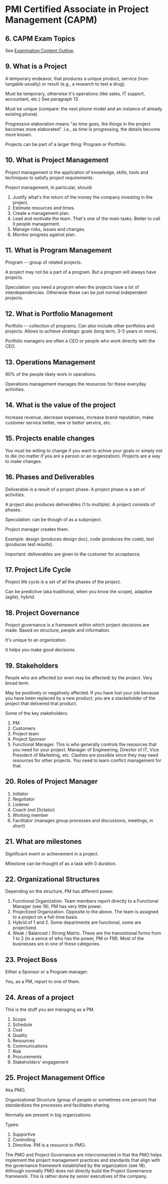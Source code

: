 # PMI Certified Associate in Project Management (CAPM)

## 6. CAPM Exam Topics

See [Examination Content Outline](https://www.pmi.org/-/media/pmi/documents/public/pdf/certifications/capm20ecofinal.pdf).

## 9. What is a Project

A temporary endeavor, that produces a unique product, service (non-tangable usually) or result (e.g., a research to test a drug).

Must be temporary, otherwise it's operations (like sales, IT support, accountant, etc.) See paragraph 13.

Must be unique (compare: the next phone model and an instance of already existing phone).

Progressive elaboration means "as time goes, the things in the project becomes more elaborated". I.e., as time is progressing, the details become more known.

Projects can be part of a larger thing: Program or Portfolio.

## 10. What is Project Management

Project management is the application of knowledge, skills, tools and techniques to satisfy project requirements.

Project management, in particular, should:
1. Justify what's the return of the money the company investing in the project.
2. Estimate resources and times.
3. Create a management plan.
4. Lead and motivate the team. That's one of the main tasks. Better to call it people management.
5. Manage risks, issues and changes.
6. Monitor progress against plan.

## 11. What is Program Management

Program -- group of related projects.

A project may not be a part of a program. But a program will always have projects.

Speculation: you need a program when the projects have a lot of interdependencies. Otherwise these can be just normal independent projects.

## 12. What is Portfolio Management

Portfolio -- collection of programs. Can also include other portfolios and projects. Allows to achieve strategic goals (long term, 3-5 years or more).

Portfolio managers are often a CEO or people who work directly with the CEO.

## 13. Operations Management

90% of the people likely work in operations.

Operations management manages the resources for these everyday activities.

## 14. What is the value of the project

Increase revenue, decrease expenses, increase brand reputation, make customer service better, new or better service, etc.

## 15. Projects enable changes

You must be willing to change if you want to achive your goals or simply not to die (no matter if you are a person or an organization). Projects are a way to make changes.

## 16. Phases and Deliverables

Deliverable is a result of a project phase. A project phase is a set of activities.

A project also produces deliverables (1 to multiple). A project consists of phases.

Speculation: can be though of as a subproject.

Project manager creates them.

Example: design (produces design doc), code (produces the code), test (produces test results).

Important: deliverables are given to the customer for acceptance.

## 17. Project Life Cycle

Project life cycle is a set of all the phases of the project.

Can be predictive (aka traditional, when you know the scope), adaptive (agile), hybrid.

## 18. Project Governance

Project governance is a framework within which project decisions are made. Based on structure, people and information.

It's unique to an organization.

It helps you make good decisions.


## 19. Stakeholders

People who are affected (or even may be affected) by the project. Very broad term.

May be positively or negatively affected. If you have lost your job because you have been replaced by a new product, you are a stackeholder of the project that delivered that product.

Some of the key stakeholders:
1. PM
2. Customers
3. Project team
4. Project Sponsor
5. Functional Manager. This is who generally controls the resources that you need for your project. Manager of Engineering, Director of IT, Vice President of Marketing, etc. Clashes are possible since they may need resources for other projects. You need to learn conflict management for that.

## 20. Roles of Project Manager

1. Initiator
2. Negotiator
3. Listener
4. Coach (not Dictator)
5. Working member
6. Facilitator (manages group processes and discussions, meetings, in short)

## 21. What are milestones

Significant event or achievement in a project.

Milestone can be thought of as a task with 0 duration.

## 22. Organizational Structures

Depending on the structure, PM has different power.

1. Functional Organization. Team members report directly to a Functional Manager (see 19). PM has very little power.
2. Projectized Organization. Opposite to the above. The team is assigned to a project on a full-time basis.
3. Hybrid of 1 and 2. Some departments are functional, some are projectized.
4. Weak / Balanced / Strong Matrix. These are the transistional forms from 1 to 2 (in a sence of who has the power, PM or FM). Most of the businesses are in one of these categories.

## 23. Project Boss

Either a Sponsor or a Program manager.

You, as a PM, report to one of them.

## 24. Areas of a project

This is the stuff you are managing as a PM.

1. Scope
2. Schedule
3. Cost
4. Quality
5. Resources
6. Communications
7. Risk
8. Procurements
9. Stakeholders' engagement

## 25. Project Management Office

Aka PMO.

Organizational Structure (group of people or sometimes one person) that standardizes the processes and facilitates sharing.

Normally are present in big organizations.

Types:

1. Supportive
2. Controlling
3. Directive. PM is a resource to PMO.

The PMO and Project Governance are interconnected in that the PMO helps implement the project management practices and standards that align with the governance framework established by the organization (see 18). Although normally PMO does not directly build the Project Governance framework. This is rather done by senior executives of the company.

